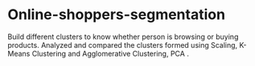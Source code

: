 # Online-shoppers-segmentation
Build different clusters to know whether person is browsing or buying products. Analyzed and compared the clusters formed using Scaling, K-Means Clustering and Agglomerative Clustering, PCA .
